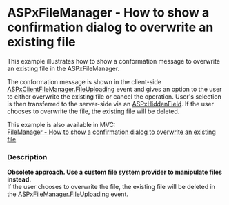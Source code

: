 # ASPxFileManager - How to show a confirmation dialog to overwrite an existing file


<p>This example illustrates how to show a conformation message to overwrite an existing file in the ASPxFileManager.</p>
<p>The conformation message is shown in the client-side <a href="http://documentation.devexpress.com/#AspNet/DevExpressWebASPxFileManagerScriptsASPxClientFileManager_FileUploadingtopic"><u>ASPxClientFileManager.FileUploading</u></a> event and gives an option to the user to either overwrite the existing file or cancel the operation. User's selection is then transferred to the server-side via an <a href="http://documentation.devexpress.com/#AspNet/DevExpressWebASPxHiddenFieldASPxHiddenFieldMembersTopicAll"><u>ASPxHiddenField</u></a>. If the user chooses to overwrite the file, the existing file will be deleted.</p>
<p>This example is also available in MVC:<br> <a href="https://www.devexpress.com/Support/Center/p/E4880">FileManager - How to show a confirmation dialog to overwrite an existing file</a></p>


<h3>Description</h3>

<strong>Obsolete approach. Use a custom file system provider to manipulate files instead.</strong><br>If the user chooses to overwrite the file, the existing file will be deleted in the <a href="http://documentation.devexpress.com/#AspNet/DevExpressWebASPxFileManagerASPxFileManager_FileUploadingtopic"><u>ASPxFileManager.FileUploading</u></a> event.

<br/>


